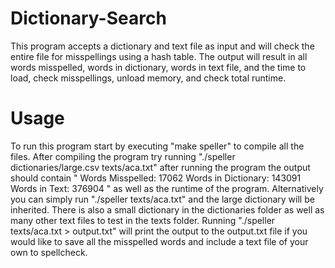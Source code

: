 # Dictionary-Search
This program accepts a dictionary and text file as input and will check the entire file for misspellings using a hash table. The output will result in all words misspelled, words in dictionary, words in text file, and the time to load, check misspellings, unload memory, and check total runtime.
# Usage
To run this program start by executing "make speller" to compile all the files. After compiling the program try running "./speller dictionaries/large.csv texts/aca.txt" after running the program the output should contain 
"
Words Misspelled: 17062
Words in Dictionary: 143091
Words in Text: 376904
"
as well as the runtime of the program. Alternatively you can simply run "./speller texts/aca.txt" and the large dictionary will be inherited. There is also a small dictionary in the dictionaries folder as well as many other text files to test in the texts folder. Running "./speller texts/aca.txt > output.txt" will print the output to the output.txt file if you would like to save all the misspelled words and include a text file of your own to spellcheck.
